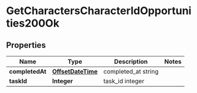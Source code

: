 
# GetCharactersCharacterIdOpportunities200Ok

## Properties
Name | Type | Description | Notes
------------ | ------------- | ------------- | -------------
**completedAt** | [**OffsetDateTime**](OffsetDateTime.md) | completed_at string | 
**taskId** | **Integer** | task_id integer | 



